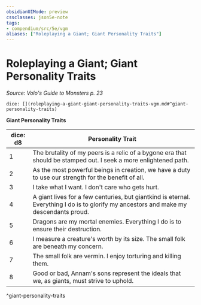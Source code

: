 ```yaml
---
obsidianUIMode: preview
cssclasses: json5e-note
tags:
- compendium/src/5e/vgm
aliases: ["Roleplaying a Giant; Giant Personality Traits"]
---
```

# Roleplaying a Giant; Giant Personality Traits
*Source: Volo's Guide to Monsters p. 23* 

`dice: [](roleplaying-a-giant-giant-personality-traits-vgm.md#^giant-personality-traits)`

**Giant Personality Traits**

| dice: d8 | Personality Trait |
|----------|-------------------|
| 1 | The brutality of my peers is a relic of a bygone era that should be stamped out. I seek a more enlightened path. |
| 2 | As the most powerful beings in creation, we have a duty to use our strength for the benefit of all. |
| 3 | I take what I want. I don't care who gets hurt. |
| 4 | A giant lives for a few centuries, but giantkind is eternal. Everything I do is to glorify my ancestors and make my descendants proud. |
| 5 | Dragons are my mortal enemies. Everything I do is to ensure their destruction. |
| 6 | I measure a creature's worth by its size. The small folk are beneath my concern. |
| 7 | The small folk are vermin. I enjoy torturing and killing them. |
| 8 | Good or bad, Annam's sons represent the ideals that we, as giants, must strive to uphold. |
^giant-personality-traits